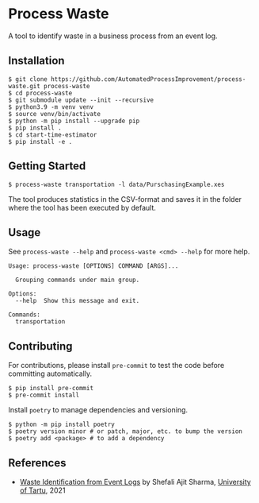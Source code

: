 # Process Waste

A tool to identify waste in a business process from an event log.

## Installation

```shell
$ git clone https://github.com/AutomatedProcessImprovement/process-waste.git process-waste
$ cd process-waste
$ git submodule update --init --recursive
$ python3.9 -m venv venv
$ source venv/bin/activate
$ python -m pip install --upgrade pip
$ pip install .
$ cd start-time-estimator
$ pip install -e .
```

## Getting Started

```shell
$ process-waste transportation -l data/PurschasingExample.xes
```

The tool produces statistics in the CSV-format and saves it in the folder where the tool has been executed by default. 

## Usage

See `process-waste --help` and `process-waste <cmd> --help` for more help.

```
Usage: process-waste [OPTIONS] COMMAND [ARGS]...

  Grouping commands under main group.

Options:
  --help  Show this message and exit.

Commands:
  transportation
```

## Contributing

For contributions, please install `pre-commit` to test the code before committing automatically.

```shell
$ pip install pre-commit
$ pre-commit install
```

Install `poetry` to manage dependencies and versioning.

```shell
$ python -m pip install poetry
$ poetry version minor # or patch, major, etc. to bump the version
$ poetry add <package> # to add a dependency
```

## References

- [Waste Identification from Event Logs](https://comserv.cs.ut.ee/ati_thesis/datasheet.php?id=72411&year=2021) by Shefali Ajit Sharma, [University of Tartu](https://www.ut.ee/en), 2021
